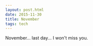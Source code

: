 ```yaml
---
layout: post.html
date: 2015-11-30
title: November
tags: tech
---
```


November... last day... I won't miss you.
